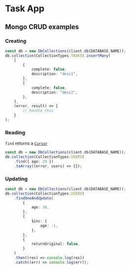 # Task App

## Mongo CRUD examples

### Creating

```ts
const db = new DbCollections(client.db(DATABASE_NAME));
db.collection(CollectionTypes.TASKS).insertMany(
    [
        {
            complete: false,
            description: "desc1",
        },
        {
            complete: false,
            description: "desc2",
        },
    ],
    (error, result) => {
        // Handle this
    }
);
```

### Reading

`find` returns a [`Cursor`](https://mongodb.github.io/node-mongodb-native/3.6/api/Cursor.html)

```ts
const db = new DbCollections(client.db(DATABASE_NAME));
db.collection(CollectionTypes.USERS)
    .find({ age: 29 })
    .toArray((error, users) => {});
```

### Updating

```ts
const db = new DbCollections(client.db(DATABASE_NAME));
db.collection(CollectionTypes.USERS)
    .findOneAndUpdate(
        {
            age: 30,
        },
        {
            $inc: {
                age: -1,
            },
        },
        {
            returnOriginal: false,
        }
    )
    .then((res) => console.log(res))
    .catch((err) => console.log(err));
```
